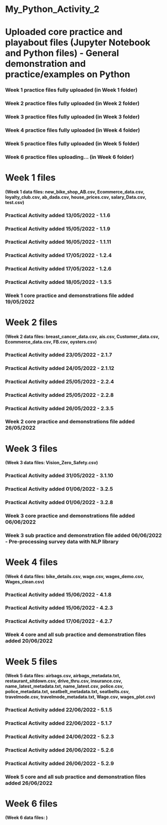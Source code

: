 # My_Python_Activity_2
# Uploaded core practice and playabout files (Jupyter Notebook and Python files) - General demonstration and practice/examples on Python
### Week 1 practice files fully uploaded (in Week 1 folder)
### Week 2 practice files fully uploaded (in Week 2 folder)
### Week 3 practice files fully uploaded (in Week 3 folder)
### Week 4 practice files fully uploaded (in Week 4 folder)
### Week 5 practice files fully uploaded (in Week 5 folder)
### Week 6 practice files uploading... (in Week 6 folder)

# Week 1 files
#### (Week 1 data files: new_bike_shop_AB.csv, Ecommerce_data.csv, loyalty_club.csv, ab_dada.csv, house_prices.csv, salary_Data.csv, test.csv)
### Practical Activity added 13/05/2022 - 1.1.6
### Practical Activity added 15/05/2022 - 1.1.9
### Practical Activity added 16/05/2022 - 1.1.11
### Practical Activity added 17/05/2022 - 1.2.4
### Practical Activity added 17/05/2022 - 1.2.6
### Practical Activity added 18/05/2022 - 1.3.5
### Week 1 core practice and demonstrations file added 19/05/2022

# Week 2 files
#### (Week 2 data files: breast_cancer_data.csv, ais.csv, Customer_data.csv, Ecommerce_data.csv, FB.csv, oysters.csv)
### Practical Activity added 23/05/2022 - 2.1.7
### Practical Activity added 24/05/2022 - 2.1.12
### Practical Activity added 25/05/2022 - 2.2.4
### Practical Activity added 25/05/2022 - 2.2.8
### Practical Activity added 26/05/2022 - 2.3.5
### Week 2 core practice and demonstrations file added 26/05/2022

# Week 3 files
#### (Week 3 data files: Vision_Zero_Safety.csv)
### Practical Activity added 31/05/2022 - 3.1.10
### Practical Activity added 01/06/2022 - 3.2.5
### Practical Activity added 01/06/2022 - 3.2.8
### Week 3 core practice and demonstrations file added 06/06/2022
### Week 3 sub practice and demonstration file added 06/06/2022 - Pre-processing survey data with NLP library

# Week 4 files
#### (Week 4 data files: bike_details.csv, wage.csv, wages_demo.csv, Wages_clean.csv)
### Practical Activity added 15/06/2022 - 4.1.8
### Practical Activity added 15/06/2022 - 4.2.3
### Practical Activity added 17/06/2022 - 4.2.7
### Week 4 core and all sub practice and demonstration files added 20/06/2022

# Week 5 files
#### (Week 5 data files: airbags.csv, airbags_metadata.txt, restaurant_sitdown.csv, drive_thru.csv, insurance.csv, name_latest_metadata.txt, name_latest.csv, police.csv, police_metadata.txt, seatbelt_metadata.txt, seatbelts.csv, travelmode.csv, travelmode_metadata.txt, Wage.csv, wages_plot.csv)
### Practical Activity added 22/06/2022 - 5.1.5
### Practical Activity added 22/06/2022 - 5.1.7
### Practical Activity added 24/06/2022 - 5.2.3
### Practical Activity added 26/06/2022 - 5.2.6
### Practical Activity added 26/06/2022 - 5.2.9
### Week 5 core and all sub practice and demonstration files added 26/06/2022

# Week 6 files
#### (Week 6 data files: )
###
